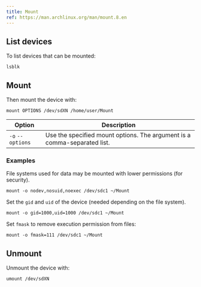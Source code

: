 ```yaml
---
title: Mount
ref: https://man.archlinux.org/man/mount.8.en
---
```


## List devices

To list devices that can be mounted:

```shell
lsblk
```

## Mount

Then mount the device with:

```shell
mount OPTIONS /dev/sdXN /home/user/Mount
```

| Option | Description |
| --- | --- |
| `-o` `--options` | Use the specified mount options. The argument is a comma-separated list. |

### Examples

File systems used for data may be mounted with lower permissions (for security).

```shell
mount -o nodev,nosuid,noexec /dev/sdc1 ~/Mount
```

Set the `gid` and `uid` of the device (needed depending on the file system).

```shell
mount -o gid=1000,uid=1000 /dev/sdc1 ~/Mount
```

Set `fmask` to remove execution permission from files:

```shell
mount -o fmask=111 /dev/sdc1 ~/Mount
```

## Unmount

Unmount the device with:

```shell
umount /dev/sdXN
```
